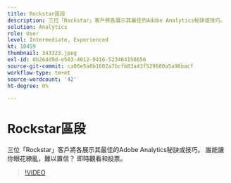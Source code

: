 ```yaml
---
title: Rockstar區段
description: 三位「Rockstar」客戶將各展示其最佳的Adobe Analytics秘訣或技巧。
solution: Analytics
role: User
level: Intermediate, Experienced
kt: 10459
thumbnail: 343323.jpeg
exl-id: 0b264d9d-e503-4012-9416-523464158656
source-git-commit: ca06e5a8b1602a7bcfb83a43f529680a5a96bacf
workflow-type: tm+mt
source-wordcount: '42'
ht-degree: 0%

---
```


# Rockstar區段

三位「Rockstar」客戶將各展示其最佳的Adobe Analytics秘訣或技巧。 誰能讓你眼花繚亂，難以置信？ 即時觀看和投票。

>[!VIDEO](https://video.tv.adobe.com/v/343323/?quality=12&learn=on)

